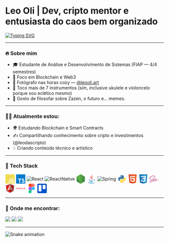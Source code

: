 # Leo Oli | Dev, cripto mentor e entusiasta do caos bem organizado

[![Typing SVG](https://readme-typing-svg.herokuapp.com?font=Fira+Code&weight=500&pause=1000&center=true&vCenter=true&width=435&lines=Estudante+de+ADS+na+FIAP;Explorando+Blockchain+e+Cripto;Mentor+em+investimentos+digitais;Criando+portf%C3%B3lio+art%C3%ADstico+e+t%C3%A9cnico;Zerando+Souls+Games+na+bike+ergom%C3%A9trica)](https://git.io/typing-svg)

---

### 🔥 Sobre mim
- 🎓 Estudante de Análise e Desenvolvimento de Sistemas (FIAP — 4/4 semestres)
- 🧠 Foco em Blockchain e Web3
- 📸 Fotógrafo nas horas cozy — [@leooli.art](https://www.instagram.com/leooli.art)
- 🎸 Toco mais de 7 instrumentos (sim, inclusive ukulele e violoncelo porque sou eclético mesmo)
- 💬 Gosto de filosofar sobre Zazen, o futuro e... memes.

---

### 🧑‍💻 Atualmente estou:
- 🌍 Estudando Blockchain e Smart Contracts
- ✍️ Compartilhando conhecimento sobre cripto e investimentos (@leodascripto)
- 💡 Criando conteúdo técnico e artístico

---

### 💼 Tech Stack
<div style="display: inline_block">
  <img align="center" alt="JavaScript" height="30" src="https://raw.githubusercontent.com/devicons/devicon/master/icons/javascript/javascript-plain.svg">
  <img align="center" alt="TypeScript" height="30" src="https://github.com/devicons/devicon/blob/master/icons/typescript/typescript-original.svg">
  <img align="center" alt="React" height="30" src="https://cdn.jsdelivr.net/gh/devicons/devicon/icons/react/react-original.svg" />
  <img align="center" alt="ReactNative" height="30" src="https://cdn.jsdelivr.net/gh/devicons/devicon/icons/react/react-original.svg" />
  <img align="center" alt="NodeJS" height="30" src="https://github.com/devicons/devicon/blob/master/icons/nodejs/nodejs-original.svg">
  <img align="center" alt="Java" height="30" src="https://github.com/devicons/devicon/blob/master/icons/java/java-original.svg">
  <img align="center" alt="Spring" height="30" src="https://cdn.jsdelivr.net/gh/devicons/devicon/icons/spring/spring-original.svg" />
  <img align="center" alt="Python" height="30" src="https://github.com/devicons/devicon/blob/master/icons/python/python-original.svg">
  <img align="center" alt="HTML" height="30" src="https://raw.githubusercontent.com/devicons/devicon/master/icons/html5/html5-original.svg">
  <img align="center" alt="CSS" height="30" src="https://raw.githubusercontent.com/devicons/devicon/master/icons/css3/css3-original.svg">
  <img align="center" alt="Sass" height="30" src="https://github.com/devicons/devicon/blob/master/icons/sass/sass-original.svg">
  <img align="center" alt="Angular" height="30" src="https://github.com/devicons/devicon/blob/master/icons/angularjs/angularjs-original.svg">
  <img align="center" alt="Oracle" height="30" src="https://github.com/devicons/devicon/blob/master/icons/oracle/oracle-original.svg">
  <img align="center" alt="Figma" height="30" src="https://github.com/devicons/devicon/blob/master/icons/figma/figma-original.svg">
  <img align="center" alt="Trello" height="30" src="https://github.com/devicons/devicon/blob/master/icons/trello/trello-plain.svg">
</div>

---

### 📲 Onde me encontrar:

<div> 
  <a href="https://www.instagram.com/leodascripto" target="_blank"><img src="https://img.shields.io/badge/-Investimentos-%23333?style=for-the-badge&logo=instagram&logoColor=white&label=leodascripto" target="_blank"></a>
  <a href="https://www.instagram.com/leooli.art" target="_blank"><img src="https://img.shields.io/badge/-Fotografia-%23E4405F?style=for-the-badge&logo=instagram&logoColor=white&label=leooli.art" target="_blank"></a>
  <a href="https://discord.gg/SE7G494CuT" target="_blank"><img src="https://img.shields.io/badge/Discord-7289DA?style=for-the-badge&logo=discord&logoColor=white" target="_blank"></a>
</div>

---

![Snake animation](https://github.com/leooli-321/leooli-321/blob/output/github-contribution-grid-snake.svg)
